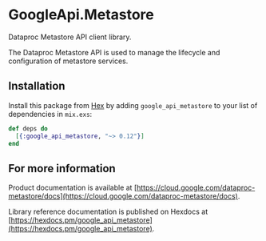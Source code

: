 # GoogleApi.Metastore

Dataproc Metastore API client library.

The Dataproc Metastore API is used to manage the lifecycle and configuration of metastore services.

## Installation

Install this package from [Hex](https://hex.pm) by adding
`google_api_metastore` to your list of dependencies in `mix.exs`:

```elixir
def deps do
  [{:google_api_metastore, "~> 0.12"}]
end
```

## For more information

Product documentation is available at [https://cloud.google.com/dataproc-metastore/docs](https://cloud.google.com/dataproc-metastore/docs).

Library reference documentation is published on Hexdocs at
[https://hexdocs.pm/google_api_metastore](https://hexdocs.pm/google_api_metastore).
